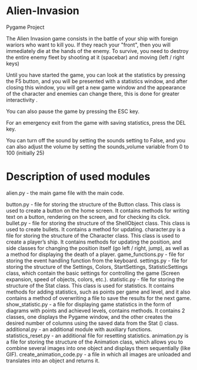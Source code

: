 # Alien-Invasion
Pygame Project 

The Alien Invasion game consists in the battle of your ship with foreign wariors who want to kill you. If they reach your "front", then you will immediately die at the hands of the enemy. To survive, you need to destroy the entire enemy fleet by shooting at it (spacebar) and moving (left / right keys)

Until you have started the game, you can look at the statistics by pressing the F5 button, and you will be presented with a statistics window, and after closing this window, you will get a new game window and the appearance of the character and enemies can change there, this is done for greater interactivity .

You can also pause the game by pressing the ESC key.

For an emergency exit from the game with saving statistics, press the DEL key.

You can turn off the sound by setting the sounds setting to False, and you can also adjust the volume by setting the sounds_volume variable from 0 to 100 (initially 25)


# Description of used modules

alien.py - the main game file with the main code.

button.py - file for storing the structure of the Button class. This class is used to create a button on the home screen. It contains methods for writing text on a button, rendering on the screen, and for checking its click.
bullet.py - file for storing the structure of the ShellObject class. This class is used to create bullets. It contains a method for updating.
character.py is a file for storing the structure of the Character class. This class is used to create a player’s ship. It contains methods for updating the position, and side classes for changing the position itself (go left / right, jump), as well as a method for displaying the death of a player.
game_functions.py - file for storing the event handling function from the keyboard.
settings.py - file for storing the structure of the Settings, Colors, StartSettings, StatisticSettings class, which contain the basic settings for controlling the game (Screen expansion, speed of objects, colors, etc.).
statistic.py - file for storing the structure of the Stat class. This class is used for statistics. It contains methods for adding statistics, such as points per game and level, and it also contains a method of overwriting a file to save the results for the next game.
show_statistic.py - a file for displaying game statistics in the form of diagrams with points and achieved levels, contains methods. It contains 2 classes, one displays the Pygame window, and the other creates the desired number of columns using the saved data from the Stat () class.
additional.py - an additional module with auxiliary functions.
statistics_reset.py - an additional file for resetting statistics.
animation.py is a file for storing the structure of the Animation class, which allows you to combine several images into one object and displays them sequentially (like GIF).
create_animation_code.py - a file in which all images are unloaded and translates into an object and returns it.
